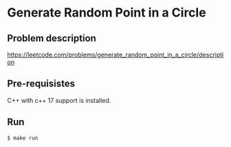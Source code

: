 # Generate Random Point in a Circle

## Problem description
https://leetcode.com/problems/generate_random_point_in_a_circle/description

## Pre-requisistes
C++ with c++ 17 support is installed.

## Run

```
$ make run
```